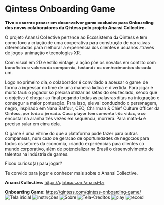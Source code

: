 # Qintess Onboarding Game
**Tive o enorme prazer em desenvolver game exclusivo para Onboarding dos novos colaboradores da Qintess pelo projeto Anansi Collective.**

O projeto Anansi Collective pertence ao Ecossistema da Qintess e tem como foco a criação de uma cooperativa para construção de narrativas diferenciadas para melhorar a experiência dos clientes e usuários através de jogos, animação e tecnologias XR. 

 Com visual em 2D e estilo vintage, a ação põe os novatos em contato com benefícios e valores da companhia, testando os conhecimentos de cada um.  

Logo no primeiro dia, o colaborador é convidado a acessar o game, de forma a ingressar no time de uma maneira lúdica e divertida. Para jogar é muito fácil: o jogador só precisa utilizar as setas do seu teclado, sendo que o objetivo é chegar ao final pegando todas as palavras ditas na integração e conseguir a maior pontuação. Para isso, ele vai conduzindo o personagem, negro, inspirado em Nana Baffour, CEO, Chairman & Chief Culture Officer da Qintess, por toda a jornada. Cada player tem somente três vidas, e se encostar na aranha três vezes em sequência, morrerá. Para matá-la é preciso pular em cima dela. 

O game é uma vitrine do que a plataforma pode fazer para outras companhias, num ciclo de geração de oportunidades de negócios para todos os setores da economia, criando experiências para clientes do mundo corporativo, além de potencializar no Brasil o desenvolvimento de talentos na indústria de games. 

Ficou curioso(a) para jogar?  

Te convido para jogar e conhecer mais sobre o Anansi Collective.  

 **Anansi Collective:** https://qintess.com/anansi-br

**Onboarding Game:** https://qintess.com/qintess-onboarding-game/ 
![Tela inicial](https://user-images.githubusercontent.com/45408379/224140145-1f45a2e9-1969-48e2-a217-607fc02a8283.PNG)
![instruções](https://user-images.githubusercontent.com/45408379/224140459-664c7655-da44-4010-90c7-01c71f35ac2a.PNG)
![Sobre](https://user-images.githubusercontent.com/45408379/224138447-cfee850c-076f-4d7d-80a7-614b3ce7dd35.png)
![Tela-Creditos](https://user-images.githubusercontent.com/45408379/224138316-8a0b421c-fbac-41a9-9cbe-bd991b786995.png)
![play](https://user-images.githubusercontent.com/45408379/224141340-a35c078c-d1a1-4dab-a579-5e455931f704.PNG)
![record](https://user-images.githubusercontent.com/45408379/224138599-711c520c-86d0-44a2-90a6-a4b23bb2d935.png)

